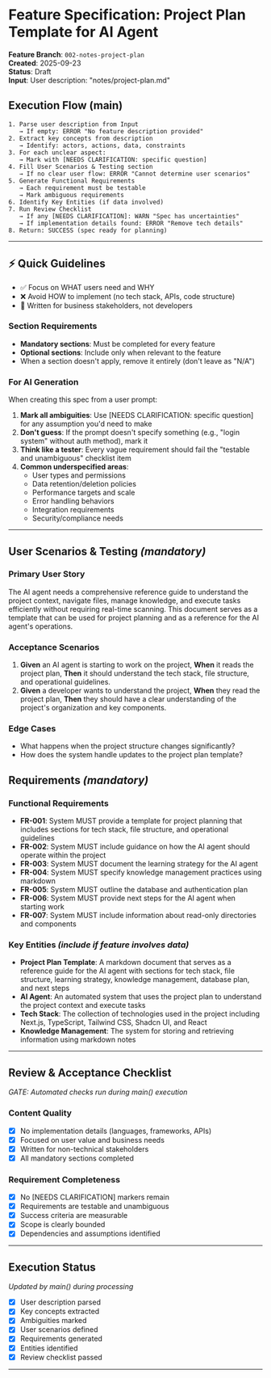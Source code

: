 # Feature Specification: Project Plan Template for AI Agent

**Feature Branch**: `002-notes-project-plan`  
**Created**: 2025-09-23  
**Status**: Draft  
**Input**: User description: "notes/project-plan.md"

## Execution Flow (main)
```
1. Parse user description from Input
   → If empty: ERROR "No feature description provided"
2. Extract key concepts from description
   → Identify: actors, actions, data, constraints
3. For each unclear aspect:
   → Mark with [NEEDS CLARIFICATION: specific question]
4. Fill User Scenarios & Testing section
   → If no clear user flow: ERROR "Cannot determine user scenarios"
5. Generate Functional Requirements
   → Each requirement must be testable
   → Mark ambiguous requirements
6. Identify Key Entities (if data involved)
7. Run Review Checklist
   → If any [NEEDS CLARIFICATION]: WARN "Spec has uncertainties"
   → If implementation details found: ERROR "Remove tech details"
8. Return: SUCCESS (spec ready for planning)
```

---

## ⚡ Quick Guidelines
- ✅ Focus on WHAT users need and WHY
- ❌ Avoid HOW to implement (no tech stack, APIs, code structure)
- 👥 Written for business stakeholders, not developers

### Section Requirements
- **Mandatory sections**: Must be completed for every feature
- **Optional sections**: Include only when relevant to the feature
- When a section doesn't apply, remove it entirely (don't leave as "N/A")

### For AI Generation
When creating this spec from a user prompt:
1. **Mark all ambiguities**: Use [NEEDS CLARIFICATION: specific question] for any assumption you'd need to make
2. **Don't guess**: If the prompt doesn't specify something (e.g., "login system" without auth method), mark it
3. **Think like a tester**: Every vague requirement should fail the "testable and unambiguous" checklist item
4. **Common underspecified areas**:
   - User types and permissions
   - Data retention/deletion policies  
   - Performance targets and scale
   - Error handling behaviors
   - Integration requirements
   - Security/compliance needs

---

## User Scenarios & Testing *(mandatory)*

### Primary User Story
The AI agent needs a comprehensive reference guide to understand the project context, navigate files, manage knowledge, and execute tasks efficiently without requiring real-time scanning. This document serves as a template that can be used for project planning and as a reference for the AI agent's operations.

### Acceptance Scenarios
1. **Given** an AI agent is starting to work on the project, **When** it reads the project plan, **Then** it should understand the tech stack, file structure, and operational guidelines.
2. **Given** a developer wants to understand the project, **When** they read the project plan, **Then** they should have a clear understanding of the project's organization and key components.

### Edge Cases
- What happens when the project structure changes significantly?
- How does the system handle updates to the project plan template?

## Requirements *(mandatory)*

### Functional Requirements
- **FR-001**: System MUST provide a template for project planning that includes sections for tech stack, file structure, and operational guidelines
- **FR-002**: System MUST include guidance on how the AI agent should operate within the project
- **FR-003**: System MUST document the learning strategy for the AI agent
- **FR-004**: System MUST specify knowledge management practices using markdown
- **FR-005**: System MUST outline the database and authentication plan
- **FR-006**: System MUST provide next steps for the AI agent when starting work
- **FR-007**: System MUST include information about read-only directories and components

### Key Entities *(include if feature involves data)*
- **Project Plan Template**: A markdown document that serves as a reference guide for the AI agent with sections for tech stack, file structure, learning strategy, knowledge management, database plan, and next steps
- **AI Agent**: An automated system that uses the project plan to understand the project context and execute tasks
- **Tech Stack**: The collection of technologies used in the project including Next.js, TypeScript, Tailwind CSS, Shadcn UI, and React
- **Knowledge Management**: The system for storing and retrieving information using markdown notes

---

## Review & Acceptance Checklist
*GATE: Automated checks run during main() execution*

### Content Quality
- [x] No implementation details (languages, frameworks, APIs)
- [x] Focused on user value and business needs
- [x] Written for non-technical stakeholders
- [x] All mandatory sections completed

### Requirement Completeness
- [x] No [NEEDS CLARIFICATION] markers remain
- [x] Requirements are testable and unambiguous  
- [x] Success criteria are measurable
- [x] Scope is clearly bounded
- [x] Dependencies and assumptions identified

---

## Execution Status
*Updated by main() during processing*

- [x] User description parsed
- [x] Key concepts extracted
- [x] Ambiguities marked
- [x] User scenarios defined
- [x] Requirements generated
- [x] Entities identified
- [x] Review checklist passed

---